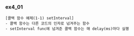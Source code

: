 ### ex4_01
```
[콜백 함수 예제(1-1) setInterval]
- 콜백 함수는 다른 코드의 인자로 넘겨주는 함수
- setInterval func에 넘겨준 콜백 함수는 매 delay(ms)마다 실행 
```

